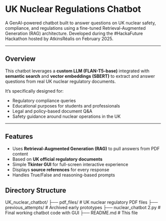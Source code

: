 # UK Nuclear Regulations Chatbot

A GenAI-powered chatbot built to answer questions on UK nuclear safety, compliance, and regulations using a fine-tuned Retrieval-Augmented Generation (RAG) architecture. Developed during the #HackaFuture Hackathon hosted by AtkinsRéalis on February 2025.

---

## Overview

This chatbot leverages a **custom LLM (FLAN-T5-base)** integrated with **semantic search** and **vector embeddings (SBERT)** to extract and answer questions from real UK nuclear regulatory documents.

It’s specifically designed for:

- Regulatory compliance queries  
- Educational purposes for students and professionals  
- Legal and policy-based document Q&A  
- Safety guidance around nuclear operations in the UK  

---

## Features

- Uses **Retrieval-Augmented Generation (RAG)** to pull answers from PDF content  
- Based on **UK official regulatory documents**  
- Simple **Tkinter GUI** for full-screen interactive experience  
- Displays **source references** for every response  
- Handles True/False and reasoning-based prompts

## Directory Structure
UK_nuclear_chatbot/
├── pdf_files/              # UK nuclear regulatory PDF files
├── previous_attempts/      # Archived early prototypes
├── nuclear_chatbot 2.py    # Final working chatbot code with GUI
├── README.md               # This file

